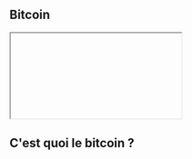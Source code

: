 ## Bitcoin
<iframe srcdoc="
  <script src="https://widgets.coingecko.com/gecko-coin-price-static-headline-widget.js"></script>
<gecko-coin-price-static-headline-widget locale="en" dark-mode="true" transparent-background="true" outlined="true" coin-ids="bitcoin" initial-currency="usd"></gecko-coin-price-static-headline-widget>
" frameborder='0' width='100%' height='180'></iframe>

## C'est quoi le bitcoin ?
